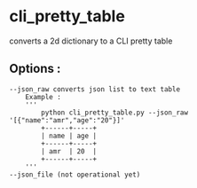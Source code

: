 # cli_pretty_table
 converts a 2d dictionary to a CLI pretty table 
## Options : 
    --json_raw converts json list to text table 
        Example : 
        '''
            python cli_pretty_table.py --json_raw '[{"name":"amr","age":"20"}]'
            +------+-----+
            | name | age |
            +------+-----+
            | amr  | 20  |
            +------+-----+
        '''
    --json_file (not operational yet)

